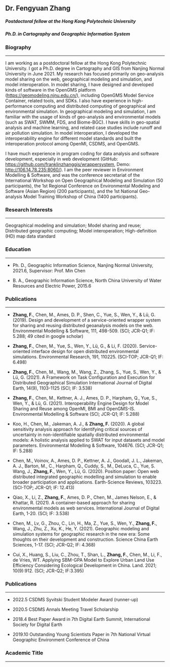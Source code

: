 ## Dr. Fengyuan Zhang

##### Postdoctoral fellow at the Hong Kong Polytechnic University

##### Ph.D. in Cartography and Geographic Information System

### Biography
_____________________
I am working as a postdoctoral fellow at the Hong Kong Polytechnic University. I got a Ph.D. degree in Cartography and GIS from Nanjing Normal University in June 2021. My research has focused primarily on geo-analysis model sharing on the web, geographical modeling and simulation, and model interoperation. In model sharing, I have designed and developed kinds of software in the OpenGMS platform (https://geomodeling.njnu.edu.cn/), including OpenGMS Model Service Container, related tools, and SDKs. I also have experience in high-performance computing and distributed computing of geographical and environmental simulation. In geographical modeling and simulation, I am familiar with the usage of kinds of geo-analysis and environmental models (such as SWAT, SWMM, FDS, and Biome-BGC). I have skills in geo-spatial analysis and machine learning, and related case studies include runoff and air pollution simulation. In model interoperation, I developed the interoperability engine for different model standards and built the interoperation protocol among OpenMI, CSDMS, and OpenGMS.

I have much experience in program coding for data analysis and software development, especially in web development (GitHub: https://github.com/franklinzhanggis/wrappersystem, Demo: http://106.14.78.235:8060/).  I am the peer reviewer in Environment Modelling & Software, and was the conference secretariat of the International Workshop on Open Geographical Modeling and Simulation (50 participants), the 1st Regional Conference on Environmental Modeling and Software (Asian Region) (200 participants), and the 1st National Geo-analysis Model Training Workshop of China (1400 participants).


### Research Interests
_____________________

Geographical modeling and simulation; Model sharing and reuse; Distributed geographic computing; Model interoperation; High-definition (HD) map data standard

### Education
_____________________

* Ph. D., Geographic Information Science, Nanjing Normal University, 2021.6, Supervisor: Prof. Min Chen

* B. A., Geographic Information Science, North China University of Water Resources and Electric Power, 2015.6

### Publications
_____________________

* **Zhang, F.**, Chen, M., Ames, D. P., Shen, C., Yue, S., Wen, Y., & Lü, G. (2019). Design and development of a service-oriented wrapper system for sharing and reusing distributed geoanalysis models on the web. Environmental Modelling & Software, 111, 498-509. (SCI; JCR-Q1; IF: 5.288; 49 cited in google scholar)

* **Zhang, F.**, Chen, M., Yue, S., Wen, Y., Lü, G., & Li, F. (2020). Service-oriented interface design for open distributed environmental simulations. Environmental Research, 191, 110225. (SCI-TOP; JCR-Q1; IF: 6.498)

* **Zhang, F.**, Chen, M., Wang, M., Wang, Z., Zhang, S., Yue, S., Wen, Y., & Lü, G. (2021). A Framework on Task Configuration and Execution for Distributed Geographical Simulation International Journal of Digital Earth, 14(9), 1103-1125 (SCI; IF: 3.538)

* **Zhang, F.**, Chen, M., Kettner, A. J., Ames, D. P., Harpham, Q., Yue, S., Wen, Y., & Lü, G. (2021). Interoperability Engine Design for Model Sharing and Reuse among OpenMI, BMI and OpenGMS-IS.  Environmental Modelling & Software (SCI; JCR-Q1; IF: 5.288)

* Koo, H., Chen, M., Jakeman, A. J., & **Zhang, F.** (2020). A global sensitivity analysis approach for identifying critical sources of uncertainty in non-identifiable spatially distributed environmental models: A holistic analysis applied to SWAT for input datasets and model parameters. Environmental Modelling & Software, 104676. (SCI; JCR-Q1; IF: 5.288)

* Chen, M., Voinov, A., Ames, D. P., Kettner, A. J., Goodall, J. L., Jakeman, A. J., Barton, M., C., Harpham, Q., Cuddy, S., M., DeLuca, C., Yue, S. Wang, J., **Zhang, F.**, Wen, Y., Lü, G. (2020). Position paper: Open web distributed integrated geographic modelling and simulation to enable broader participation and applications. Earth-Science Reviews, 103223. (SCI-TOP; JCR-Q1; IF: 12.413) 

* Qiao, X., Li, Z., **Zhang, F.**, Ames, D. P., Chen, M., James Nelson, E., & Khattar, R. (2021). A container-based approach for sharing environmental models as web services. International Journal of Digital Earth, 1-20. (SCI; IF: 3.538)

* Chen, M., Lv, G., Zhou, C., Lin, H., Ma, Z., Yue, S., Wen, Y., **Zhang, F.**, Wang, J., Zhu, Z., Xu, K., He, Y. (2021). Geographic modeling and simulation systems for geographic research in the new era: Some thoughts on their development and construction. Science China Earth Sciences, 1-17. (SCI; JCR-Q2; IF: 4.368)

* Cui, X., Huang, S., Liu, C., Zhou, T., Shan, L., **Zhang, F.**, Chen, M., Li, F., de Vries, WT. Applying SBM-GPA Model to Explore Urban Land Use Efficiency Considering Ecological Development in China. Land. 2021; 10(9):912. (SCI; JCR-Q2; IF:3.395)

### Publications
_____________________

* 2022.5 CSDMS Syvitski Student Modeler Award (runner-up)

* 2020.5 CSDMS Annals Meeting Travel Scholarship

* 2018.4 Best Paper Award in 7th Digital Earth Summit, International Society for Digital Earth

* 2019.10 Outstanding Young Scientists Paper in 7th National Virtual Geographic Environment Conference of China

### Academic Title
_____________________


